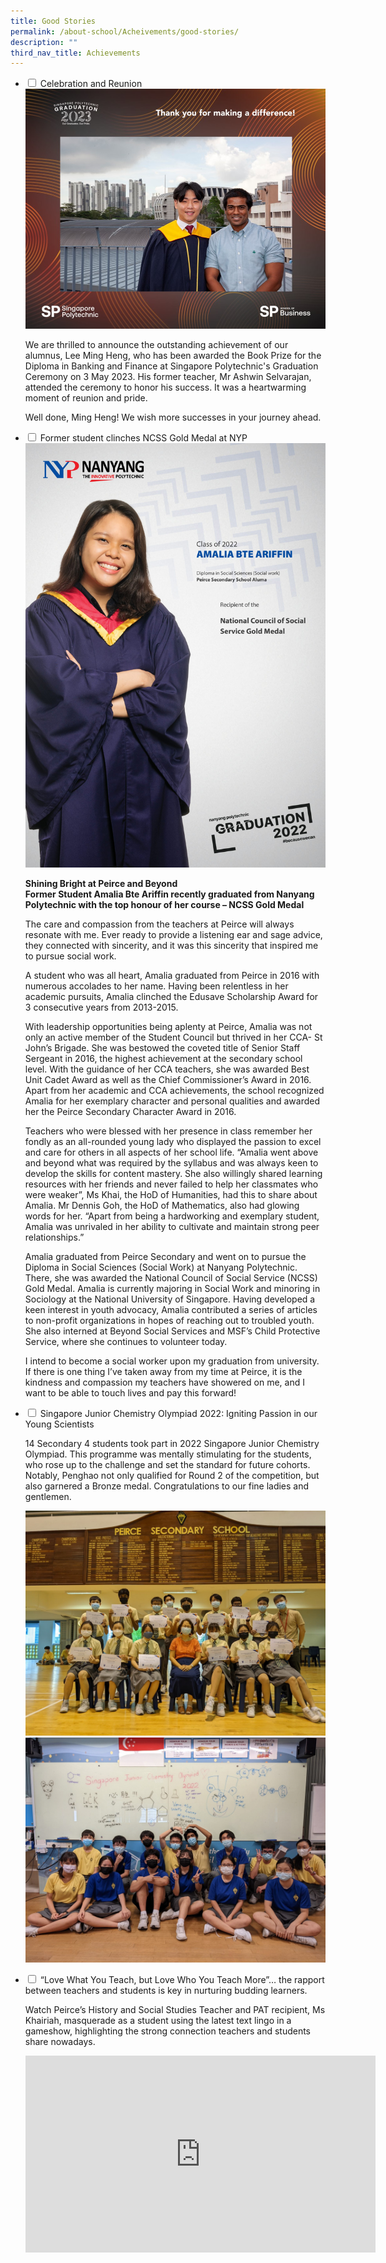 ```yaml
---
title: Good Stories
permalink: /about-school/Acheivements/good-stories/
description: ""
third_nav_title: Achievements
---
```

<ul class="jekyllcodex_accordion">
<li>
    <input type="checkbox" id="accordion1">
    <label for="accordion1">Celebration and Reunion</label>
<div>
	
<img src="/images/lee%20ming%20heng.JPG">
	
<p>We are thrilled to announce the outstanding achievement of our alumnus, Lee Ming Heng, who has been awarded the Book Prize for the Diploma in Banking and Finance at Singapore Polytechnic's Graduation Ceremony on 3 May 2023. His former teacher, Mr Ashwin Selvarajan, attended the ceremony to honor his success. It was a heartwarming moment of reunion and pride.
	</p>
<p>Well done, Ming Heng! We wish more successes in your journey ahead.
</p>

</div>
</li>
	
<li>
    <input type="checkbox" id="accordion2">
    <label for="accordion2">Former student clinches NCSS Gold Medal at NYP</label>
<div>

<img src="/images/Peirce-Sec-Amalia-Bte-Ariffin-scaled.jpg">
<p>
<b>Shining Bright at Peirce and Beyond
<br>
Former Student Amalia Bte Ariffin recently graduated from Nanyang Polytechnic with the top honour of her course – NCSS Gold Medal</b>
	</p>
	<p>
The care and compassion from the teachers at Peirce will always resonate with me. Ever ready to provide a listening ear and sage advice, they connected with sincerity, and it was this sincerity that inspired me to pursue social work.
</p>	
	<p>
A student who was all heart, Amalia graduated from Peirce in 2016 with numerous accolades to her name. Having been relentless in her academic pursuits, Amalia clinched the Edusave Scholarship Award for 3 consecutive years from 2013-2015.
</p>	
	<p>
With leadership opportunities being aplenty at Peirce, Amalia was not only an active member of the Student Council but thrived in her CCA- St John’s Brigade. She was bestowed the coveted title of Senior Staff Sergeant in 2016, the highest achievement at the secondary school level. With the guidance of her CCA teachers, she was awarded Best Unit Cadet Award as well as the Chief Commissioner’s Award in 2016. Apart from her academic and CCA achievements, the school recognized Amalia for her exemplary character and personal qualities and awarded her the Peirce Secondary Character Award in 2016.
</p>	
	<p>
Teachers who were blessed with her presence in class remember her fondly as an all-rounded young lady who displayed the passion to excel and care for others in all aspects of her school life. “Amalia went above and beyond what was required by the syllabus and was always keen to develop the skills for content mastery. She also willingly shared learning resources with her friends and never failed to help her classmates who were weaker”, Ms Khai, the HoD of Humanities, had this to share about Amalia. Mr Dennis Goh, the HoD of Mathematics, also had glowing words for her. “Apart from being a hardworking and exemplary student, Amalia was unrivaled in her ability to cultivate and maintain strong peer relationships.”
</p>	
	<p>
Amalia graduated from Peirce Secondary and went on to pursue the Diploma in Social Sciences (Social Work) at Nanyang Polytechnic. There, she was awarded the National Council of Social Service (NCSS) Gold Medal. Amalia is currently majoring in Social Work and minoring in Sociology at the National University of Singapore. Having developed a keen interest in youth advocacy, Amalia contributed a series of articles to non-profit organizations in hopes of reaching out to troubled youth. She also interned at Beyond Social Services and MSF’s Child Protective Service, where she continues to volunteer today.
</p>	
	<p>
I intend to become a social worker upon my graduation from university. If there is one thing I’ve taken away from my time at Peirce, it is the kindness and compassion my teachers have showered on me, and I want to be able to touch lives and pay this forward!
</p>	
</div>
</li>
	
<li>
    <input type="checkbox" id="accordion3">
    <label for="accordion3">Singapore Junior Chemistry Olympiad 2022: Igniting Passion in our Young Scientists</label>
<div>
      <p>14 Secondary 4 students took part in 2022 Singapore Junior Chemistry Olympiad. This programme was mentally stimulating for the students, who rose up to the challenge and set the standard for future cohorts. Notably, Penghao not only qualified for Round 2 of the competition, but also garnered a Bronze medal. Congratulations to our fine ladies and gentlemen.</p>
	 <p><img src="/images/Singapore-Junior-Chemistry-Olympiad-2022-Certificate-Presentation-1536x1152.jpg"><br><img src="/images/Singapore-Junior-Chemistry-Olympiad-2022-Participants-Actual-Day-1536x1152.jpg">
    </p>
</div>
</li>
	
<li>
    <input type="checkbox" id="accordion4">
    <label for="accordion4">“Love What You Teach, but Love Who You Teach More”… the rapport between teachers and students is key in nurturing budding learners.</label>
<div>
      <p>Watch Peirce’s History and Social Studies Teacher and PAT recipient, Ms Khairiah, masquerade as a student using the latest text lingo in a gameshow, highlighting the strong connection teachers and students share nowadays.</p>

<iframe allowfullscreen="" allow="accelerometer; autoplay; clipboard-write; encrypted-media; gyroscope; picture-in-picture; web-share" frameborder="0" title="YouTube video player" src="https://www.youtube.com/embed/6hfpTcD7c3U" height="315" width="560"></iframe>
	
</div>
</li>
	</ul>